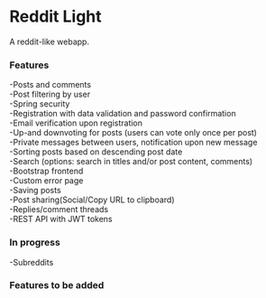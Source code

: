 # Reddit Light
A reddit-like webapp.

### Features
-Posts and comments  
-Post filtering by user  
-Spring security  
-Registration with data validation and password confirmation  
-Email verification upon registration  
-Up-and downvoting for posts (users can vote only once per post)     
-Private messages between users, notification upon new message  
-Sorting posts based on descending post date  
-Search (options: search in titles and/or post content, comments)  
-Bootstrap frontend  
-Custom error page  
-Saving posts  
-Post sharing(Social/Copy URL to clipboard)  
-Replies/comment threads  
-REST API with JWT tokens

### In progress  
-Subreddits

### Features to be added  
